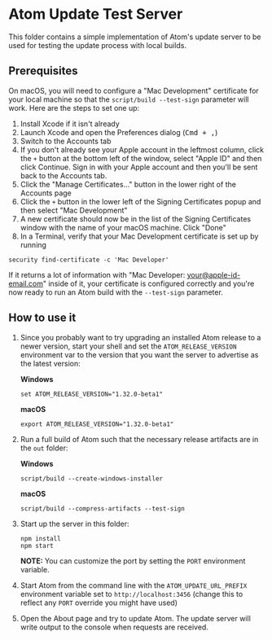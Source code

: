 # Atom Update Test Server

This folder contains a simple implementation of Atom's update server to be used for testing the update process with local builds.

## Prerequisites

On macOS, you will need to configure a "Mac Development" certificate for your local machine so that the `script/build --test-sign` parameter will work.  Here are the steps to set one up:

1. Install Xcode if it isn't already
1. Launch Xcode and open the Preferences dialog (<kbd>Cmd + ,</kbd>)
1. Switch to the Accounts tab
1. If you don't already see your Apple account in the leftmost column, click the `+` button at the bottom left of the window, select "Apple ID" and then click Continue.  Sign in with your Apple account and then you'll be sent back to the Accounts tab.
1. Click the "Manage Certificates..." button in the lower right of the Accounts page
1. Click the `+` button in the lower left of the Signing Certificates popup and then select "Mac Development"
1. A new certificate should now be in the list of the Signing Certificates window with the name of your macOS machine.  Click "Done"
1. In a Terminal, verify that your Mac Development certificate is set up by running

  ```
  security find-certificate -c 'Mac Developer'
  ```

  If it returns a lot of information with "Mac Developer: your@apple-id-email.com" inside of it, your certificate is configured correctly and you're now ready to run an Atom build with the `--test-sign` parameter.

## How to use it

1. Since you probably want to try upgrading an installed Atom release to a newer version, start your shell and set the `ATOM_RELEASE_VERSION` environment var to the version that you want the server to advertise as the latest version:

   **Windows**
   ```
   set ATOM_RELEASE_VERSION="1.32.0-beta1"
   ```

   **macOS**
   ```
   export ATOM_RELEASE_VERSION="1.32.0-beta1"
   ```

2. Run a full build of Atom such that the necessary release artifacts are in the `out` folder:

   **Windows**
   ```
   script/build --create-windows-installer
   ```

   **macOS**
   ```
   script/build --compress-artifacts --test-sign
   ```

3. Start up the server in this folder:

   ```
   npm install
   npm start
   ```

   **NOTE:** You can customize the port by setting the `PORT` environment variable.

4. Start Atom from the command line with the `ATOM_UPDATE_URL_PREFIX` environment variable set to `http://localhost:3456` (change this to reflect any `PORT` override you might have used)

5. Open the About page and try to update Atom.  The update server will write output to the console when requests are received.
